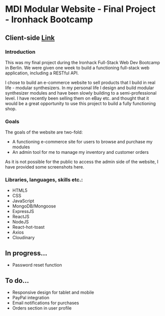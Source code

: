 # MDI Modular Website - Final Project - Ironhack Bootcamp

## Client-side [Link](https://www.mdi-modular.netlify.app/)

### Introduction

This was my final project during the Ironhack Full-Stack Web Dev Bootcamp in Berlin. We were given one week to build a functioning full-stack web application, including a RESTful API.  

I chose to build an e-commerce website to sell products that I build in real life - modular synthesizers. In my personal life I design and build modular synthesizer modules and have been slowly building to a semi-professional level. I have recently been selling them on eBay etc. and thought that it would be a great opportunity to use this project to build a fully functioning shop. 

### Goals

The goals of the website are two-fold:

- A functioning e-commerce site for users to browse and purchase my modules
- An admin tool for me to manage my inventory and customer orders

As it is not possible for the public to access the admin side of the website, I have provided some screenshots here.

### Libraries, languages, skills etc.:

- HTML5
- CSS
- JavaScript
- MongoDB/Mongoose
- ExpressJS
- ReactJS
- NodeJS
- React-hot-toast
- Axios
- Cloudinary

## In progress...
- Password reset function

## To do...
- Responsive design for tablet and mobile
- PayPal integration
- Email notifications for purchases
- Orders section in user profile
